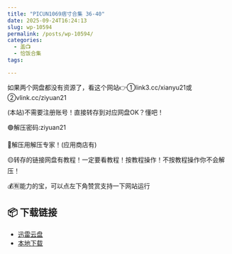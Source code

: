 ```yaml
---
title: "PICUN1069痞寸合集 36-40"
date: 2025-09-24T16:24:13
slug: wp-10594
permalink: /posts/wp-10594/
categories:
  - 盖📺
  - 恰饭合集
tags:

---
```


如果两个网盘都没有资源了，看这个网站👉①link3.cc/xianyu21或②vlink.cc/ziyuan21

(本站)不需要注册账号！直接转存到对应网盘OK？懂吧！

🟢解压密码:ziyuan21

🔵解压用解压专家！(应用商店有)

🟡转存的链接网盘有教程！一定要看教程！按教程操作！不按教程操作你不会解压！

💰🈶能力的宝，可以点左下角赞赏支持一下网站运行

## 📦 下载链接
- [迅雷云盘](https://blziyuan21.com/pay-download/10594?key=e7e8c5adf3&down_id=0)
- [本地下载](https://blziyuan21.com/pay-download/10594?key=e7e8c5adf3&down_id=1)

